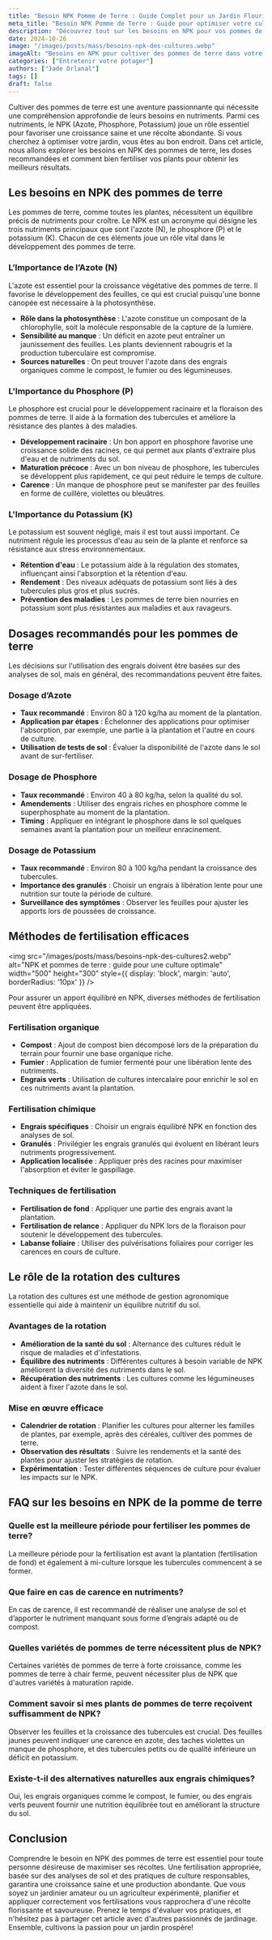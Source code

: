 ```yaml
---
title: "Besoin NPK Pomme de Terre : Guide Complet pour un Jardin Flourissant"
meta_title: "Besoin NPK Pomme de Terre : Guide pour optimiser votre culture"
description: "Découvrez tout sur les besoins en NPK pour vos pommes de terre et les meilleures pratiques pour optimiser votre culture."
date: 2024-10-26
image: "/images/posts/mass/besoins-npk-des-cultures.webp"
imageAlt: "Besoins en NPK pour cultiver des pommes de terre dans votre potager"
categories: ["Entretenir votre potager"]
authors: ["Jade Orlanal"]
tags: []
draft: false
---
```


Cultiver des pommes de terre est une aventure passionnante qui nécessite une compréhension approfondie de leurs besoins en nutriments. Parmi ces nutriments, le NPK (Azote, Phosphore, Potassium) joue un rôle essentiel pour favoriser une croissance saine et une récolte abondante. Si vous cherchez à optimiser votre jardin, vous êtes au bon endroit. Dans cet article, nous allons explorer les besoins en NPK des pommes de terre, les doses recommandées et comment bien fertiliser vos plants pour obtenir les meilleurs résultats. 

## Les besoins en NPK des pommes de terre

Les pommes de terre, comme toutes les plantes, nécessitent un équilibre précis de nutriments pour croître. Le NPK est un acronyme qui désigne les trois nutriments principaux que sont l'azote (N), le phosphore (P) et le potassium (K). Chacun de ces éléments joue un rôle vital dans le développement des pommes de terre.

### L’Importance de l’Azote (N)

L'azote est essentiel pour la croissance végétative des pommes de terre. Il favorise le développement des feuilles, ce qui est crucial puisqu'une bonne canopée est nécessaire à la photosynthèse.

- **Rôle dans la photosynthèse** : L'azote constitue un composant de la chlorophylle, soit la molécule responsable de la capture de la lumière.
- **Sensibilité au manque** : Un déficit en azote peut entraîner un jaunissement des feuilles. Les plants deviennent rabougris et la production tuberculaire est compromise.
- **Sources naturelles** : On peut trouver l'azote dans des engrais organiques comme le compost, le fumier ou des légumineuses.

### L'Importance du Phosphore (P)

Le phosphore est crucial pour le développement racinaire et la floraison des pommes de terre. Il aide à la formation des tubercules et améliore la résistance des plantes à des maladies.

- **Développement racinaire** : Un bon apport en phosphore favorise une croissance solide des racines, ce qui permet aux plants d'extraire plus d'eau et de nutriments du sol.
- **Maturation précoce** : Avec un bon niveau de phosphore, les tubercules se développent plus rapidement, ce qui peut réduire le temps de culture.
- **Carence** : Un manque de phosphore peut se manifester par des feuilles en forme de cuillère, violettes ou bleuâtres.

### L'Importance du Potassium (K)

Le potassium est souvent négligé, mais il est tout aussi important. Ce nutriment régule les processus d'eau au sein de la plante et renforce sa résistance aux stress environnementaux.

- **Rétention d'eau** : Le potassium aide à la régulation des stomates, influençant ainsi l'absorption et la rétention d'eau.
- **Rendement** : Des niveaux adéquats de potassium sont liés à des tubercules plus gros et plus sucrés.
- **Prévention des maladies** : Les pommes de terre bien nourries en potassium sont plus résistantes aux maladies et aux ravageurs.

## Dosages recommandés pour les pommes de terre

Les décisions sur l'utilisation des engrais doivent être basées sur des analyses de sol, mais en général, des recommandations peuvent être faites.

### Dosage d’Azote

- **Taux recommandé** : Environ 80 à 120 kg/ha au moment de la plantation.
- **Application par étapes** : Échelonner des applications pour optimiser l'absorption, par exemple, une partie à la plantation et l'autre en cours de culture.
- **Utilisation de tests de sol** : Évaluer la disponibilité de l'azote dans le sol avant de sur-fertiliser.

### Dosage de Phosphore

- **Taux recommandé** : Environ 40 à 80 kg/ha, selon la qualité du sol.
- **Amendements** : Utiliser des engrais riches en phosphore comme le superphosphate au moment de la plantation.
- **Timing** : Appliquer en intégrant le phosphore dans le sol quelques semaines avant la plantation pour un meilleur enracinement.

### Dosage de Potassium

- **Taux recommandé** : Environ 80 à 100 kg/ha pendant la croissance des tubercules.
- **Importance des granulés** : Choisir un engrais à libération lente pour une nutrition sur toute la période de culture.
- **Surveillance des symptômes** : Observer les feuilles pour ajuster les apports lors de poussées de croissance.

## Méthodes de fertilisation efficaces

<img src="/images/posts/mass/besoins-npk-des-cultures2.webp" alt="NPK et pommes de terre : guide pour une culture optimale" width="500" height="300" style={{ display: 'block', margin: 'auto', borderRadius: '10px' }} /> 

Pour assurer un apport équilibré en NPK, diverses méthodes de fertilisation peuvent être appliquées.

### Fertilisation organique

- **Compost** : Ajout de compost bien décomposé lors de la préparation du terrain pour fournir une base organique riche.
- **Fumier** : Application de fumier fermenté pour une libération lente des nutriments.
- **Engrais verts** : Utilisation de cultures intercalaire pour enrichir le sol en ces nutriments avant la plantation.

### Fertilisation chimique

- **Engrais spécifiques** : Choisir un engrais équilibré NPK en fonction des analyses de sol.
- **Granulés** : Privilégier les engrais granulés qui évoluent en libérant leurs nutriments progressivement.
- **Application localisée** : Appliquer près des racines pour maximiser l'absorption et éviter le gaspillage.

### Techniques de fertilisation

- **Fertilisation de fond** : Appliquer une partie des engrais avant la plantation.
- **Fertilisation de relance** : Appliquer du NPK lors de la floraison pour soutenir le développement des tubercules.
- **Labanse foliaire** : Utiliser des pulvérisations foliaires pour corriger les carences en cours de culture.

## Le rôle de la rotation des cultures

La rotation des cultures est une méthode de gestion agronomique essentielle qui aide à maintenir un équilibre nutritif du sol.

### Avantages de la rotation

- **Amélioration de la santé du sol** : Alternance des cultures réduit le risque de maladies et d'infestations.
- **Équilibre des nutriments** : Différentes cultures à besoin variable de NPK améliorent la diversité des nutriments dans le sol.
- **Récupération des nutriments** : Les cultures comme les légumineuses aident à fixer l'azote dans le sol.

### Mise en œuvre efficace

- **Calendrier de rotation** : Planifier les cultures pour alterner les familles de plantes, par exemple, après des céréales, cultiver des pommes de terre.
- **Observation des résultats** : Suivre les rendements et la santé des plantes pour ajuster les stratégies de rotation.
- **Expérimentation** : Tester différentes séquences de culture pour évaluer les impacts sur le NPK.

## FAQ sur les besoins en NPK de la pomme de terre

### Quelle est la meilleure période pour fertiliser les pommes de terre?

La meilleure période pour la fertilisation est avant la plantation (fertilisation de fond) et également à mi-culture lorsque les tubercules commencent à se former.

### Que faire en cas de carence en nutriments?

En cas de carence, il est recommandé de réaliser une analyse de sol et d’apporter le nutriment manquant sous forme d’engrais adapté ou de compost.

### Quelles variétés de pommes de terre nécessitent plus de NPK?

Certaines variétés de pommes de terre à forte croissance, comme les pommes de terre à chair ferme, peuvent nécessiter plus de NPK que d'autres variétés à maturation rapide.

### Comment savoir si mes plants de pommes de terre reçoivent suffisamment de NPK?

Observer les feuilles et la croissance des tubercules est crucial. Des feuilles jaunes peuvent indiquer une carence en azote, des taches violettes un manque de phosphore, et des tubercules petits ou de qualité inférieure un déficit en potassium.

### Existe-t-il des alternatives naturelles aux engrais chimiques?

Oui, les engrais organiques comme le compost, le fumier, ou des engrais verts peuvent fournir une nutrition équilibrée tout en améliorant la structure du sol.

## Conclusion

Comprendre le besoin en NPK des pommes de terre est essentiel pour toute personne désireuse de maximiser ses récoltes. Une fertilisation appropriée, basée sur des analyses de sol et des pratiques de culture responsables, garantira une croissance saine et une production abondante. Que vous soyez un jardinier amateur ou un agriculteur expérimenté, planifier et appliquer correctement vos fertilisations vous rapprochera d'une récolte florissante et savoureuse. Prenez le temps d'évaluer vos pratiques, et n'hésitez pas à partager cet article avec d'autres passionnés de jardinage. Ensemble, cultivons la passion pour un jardin prospère!